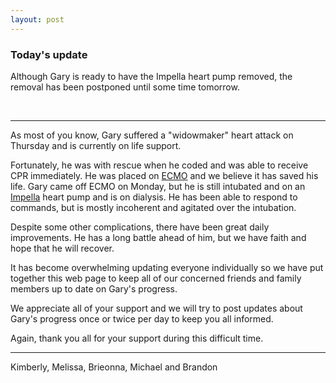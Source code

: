 ```yaml
---
layout: post
---
```


### Today's update

Although Gary is ready to have the Impella heart pump removed, the removal has been postponed until some time tomorrow.

<br/>

---

As most of you know, Gary suffered a "widowmaker" heart attack on Thursday and is currently on life support.

Fortunately, he was with rescue when he coded and was able to receive CPR immediately. He was placed on [ECMO](https://www.chop.edu/treatments/extracorporeal-membrane-oxygenation-ecmo) and we believe it has saved his life. Gary came off ECMO on Monday, but he is still intubated and on an [Impella](http://www.abiomed.com/impella) heart pump and is on dialysis. He has been able to respond to commands, but is mostly incoherent and agitated over the intubation.

Despite some other complications, there have been great daily improvements. He has a long battle ahead of him, but we have faith and hope that he will recover.

It has become overwhelming updating everyone individually so we have put together this web page to keep all of our concerned friends and family members up to date on Gary's progress.

We appreciate all of your support and we will try to post updates about Gary's progress once or twice per day to keep you all informed.

Again, thank you all for your support during this difficult time.

---

Kimberly, Melissa, Brieonna, Michael and Brandon

<!-- <br/>

--- -->
